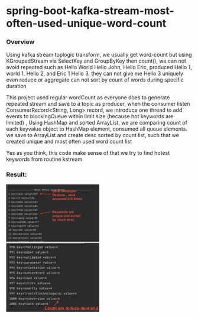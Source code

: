 # spring-boot-kafka-stream-most-often-used-unique-word-count

### Overview
Using kafka stream toplogic transform, we usually get word-count but using KGroupedStream via SelectKey and GroupByKey then count(), we can not
avoid repeated such as Hello World Hello John, Hello Eric, produced Hello 1, world 1, Hello 2, and Eric 1 Hello 3, they can not give me Hello 3 
uniquely even reduce or aggregate can not sort by count of words during specific duration

This project used regular wordCount as everyone does to generate repeated stream and save to a topic as producer, when the consumer listen ConsumerRecord<String, Long> record, we introduce one thread to add events to blockingQueue within limit size (because hot keywords are limited) , 
Using HashMap and sorted ArrayList, we are comparing count of each keyvalue object to HashMap element, consumed all queue elements. we  save to
ArrayList and create desc sorted by count list, such that we created unique and most often used word count list

Yes as you think, this code make sense of that we try to find hotest keywords from routine kstream

### Result:
<img src="images/key-unique-sorted-by-count-desc-1000.png" width="50%" height="50%">
<img src="images/key-unique-sorted-by-count-desc-hot-keywords.png" width="50%" height="50%">




